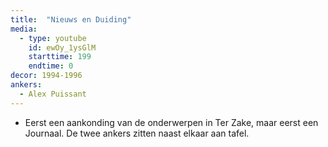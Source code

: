 ```yaml
---
title:  "Nieuws en Duiding"
media:
  - type: youtube
    id: ewOy_1ysGlM
    starttime: 199
    endtime: 0
decor: 1994-1996
ankers:
  - Alex Puissant
---
```


* Eerst een aankonding van de onderwerpen in Ter Zake, maar eerst een Journaal. De twee ankers zitten naast elkaar aan tafel.
